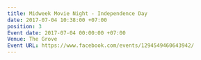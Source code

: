 ```yaml
---
title: Midweek Movie Night - Independence Day
date: 2017-07-04 10:38:00 +07:00
position: 3
Event date: 2017-07-04 00:00:00 +07:00
Venue: The Grove
Event URL: https://www.facebook.com/events/1294549460643942/
---
```


